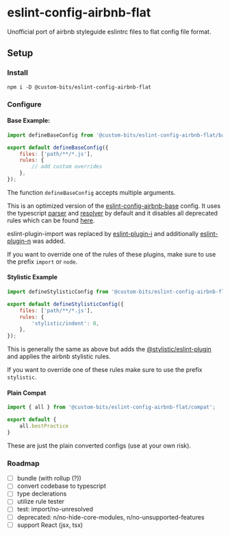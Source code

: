 # eslint-config-airbnb-flat

Unofficial port of airbnb styleguide eslintrc files to flat config file format.

## Setup

### Install

```
npm i -D @custom-bits/eslint-config-airbnb-flat
```

### Configure

#### Base Example:

```js
import defineBaseConfig from '@custom-bits/eslint-config-airbnb-flat/base';

export default defineBaseConfig({
	files: ['path/**/*.js'],
	rules: {
		// add custom overrides
	},
});
```

The function `defineBaseConfig` accepts multiple arguments.

This is an optimized version of the [eslint-config-airbnb-base](https://github.com/airbnb/javascript/tree/master/packages/eslint-config-airbnb-base) config. It uses the typescript [parser](https://www.npmjs.com/package/@typescript-eslint/parser) and [resolver](https://www.npmjs.com/package/eslint-import-resolver-typescript) by default and it disables all deprecated rules which can be found [here](./legacy.json).

eslint-plugin-import was replaced by [eslint-plugin-i](https://github.com/un-es/eslint-plugin-i) and additionally [eslint-plugin-n](https://github.com/eslint-community/eslint-plugin-n) was added.

If you want to override one of the rules of these plugins, make sure to use the prefix `import` or `node`.

#### Stylistic Example

```js
import defineStylisticConfig from '@custom-bits/eslint-config-airbnb-flat/stylistic';

export default defineStylisticConfig({
	files: ['path/**/*.js'],
	rules: {
		'stylistic/indent': 0,
	},
});
```

This is generally the same as above but adds the [@stylistic/eslint-plugin](https://eslint.style/packages/default) and applies the airbnb stylistic rules.

If you want to override one of these rules make sure to use the prefix `stylistic`.

#### Plain Compat

```js
import { all } from '@custom-bits/eslint-config-airbnb-flat/compat';

export default {
	all.bestPractice
}
```

These are just the plain converted configs (use at your own risk).

### Roadmap

- [ ] bundle (with rollup (?))
- [ ] convert codebase to typescript
- [ ] type declerations
- [ ] utilize rule tester
- [ ] test: import/no-unresolved
- [ ] deprecated: n/no-hide-core-modules, n/no-unsupported-features
- [ ] support React (jsx, tsx)
